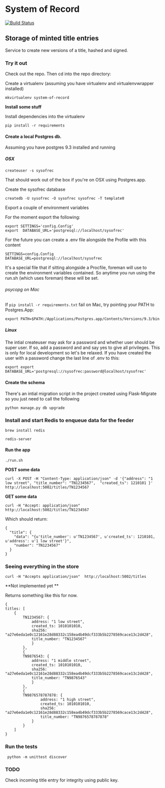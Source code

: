 System of Record
================

[![Build Status](https://travis-ci.org/LandRegistry/system-of-record.svg)](https://travis-ci.org/LandRegistry/system-of-record)

## Storage of minted title entries

Service to create new versions of a title, hashed and signed.

### Try it out

Check out the repo. Then cd into the repo directory:

 Create a virtualenv (assuming you have virtualenv and virtualenvwrapper installed)

 ```
 mkvirtualenv system-of-record
 ```

 **Install some stuff**

 Install dependencies into the virtualenv

```
pip install -r requirements
```

#### Create a local Postgres db.

Assuming you have postgres 9.3 installed and running

##### OSX

```
createuser -s sysofrec
```
 That should work out of the box if you're on OSX using Postgres.app.

Create the sysofrec database
```
createdb -U sysofrec -O sysofrec sysofrec -T template0
```

Export a couple of environment variables

For the moment export the following:

```
export SETTINGS='config.Config'
export  DATABASE_URL='postgresql://localhost/sysofrec'
```

For the future you can create a .env file alongside the Profile with this content

```
SETTINGS=config.Config
DATABASE_URL=postgresql://localhost/sysofrec
```

It's a special file that if sitting alongside a Procfile, foreman will use to create the environment variables contained. So anytime you run using
the run.sh (which uses foreman) these will be set.

###### psycopg on Mac

If ```pip install -r requirements.txt``` fail on Mac, try pointing your PATH to Postgres.App:


    export PATH=$PATH:/Applications/Postgres.app/Contents/Versions/9.3/bin

#####  Linux

The intial createuser may ask for a password and whether user should be super user. If so, add a password and and say yes to give
all privileges. This is only for local development so let's be relaxed. If you have created the user with a password change the last line of .env to this:

```
export export DATABASE_URL='postgresql://sysofrec:password@localhost/sysofrec'
```

#### Create the schema

There's an intial migration script in the project created using Flask-Migrate so you just need to call the following

```
python manage.py db upgrade

```

### Install and start Redis to enqueue data for the feeder

```
brew install redis
```

```
redis-server
```

#### Run the app

```
./run.sh
```

**POST some data**

```
curl -X POST -H "Content-Type: application/json" -d '{"address": "1 low street", "title_number": "TN1234567",  "created_ts": 1210101 }' http://localhost:5002/titles/TN1234567
```


**GET some data**

```
curl -H "Accept: application/json"  http://localhost:5002/titles/TN1234567
```

Which should return:

```
{
  "title": {
    "data": "{u'title_number': u'TN1234567', u'created_ts': 1210101, u'address': u'1 low street'}",
    "number": "TN1234567"
  }
}
```

### Seeing everything in the store

```
curl -H "Accepts application/json"  http://localhost:5002/titles
```

 **Not implemented yet **

Returns something like this for now.

```
{
titles: [
    {
        TN1234567: {
            address: "1 low street",
            created_ts: 1010101010,
            sha256: "a27e6eda1e0c12161e28d88332c158ea4b49dcf333b5b2278569cace13c2d428",
            title_number: "TN1234567"
            }
        },
        {
        TN9876543: {
            address: "1 middle street",
            created_ts: 1010101010,
            sha256: "a27e6eda1e0c12161e28d88332c158ea4b49dcf333b5b2278569cace13c2d428",
            title_number: "TN9876543"
            }
        },
        {
        TN9876578787878: {
                address: "1 high street",
                created_ts: 1010101010,
                sha256: "a27e6eda1e0c12161e28d88332c158ea4b49dcf333b5b2278569cace13c2d428",
                title_number: "TN9876578787878"
            }
        }
    ]
}
```

### Run the tests

```
 python -m unittest discover
```

### TODO

Check incoming title entry for integrity using public key.
